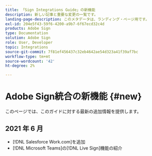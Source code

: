 ```yaml
---
title: 「Sign Integrations Guide」の新機能
description: 新しい記事と重要な変更の一覧です。
landing-page-description: このメタデータは、ランディング・ページ用です。
exl-id: 204e5f43-59f6-4200-a9b7-6f67ecd32c4d
products: Adobe Sign
type: Documentation
solution: Adobe Sign
role: User, Developer
topic: Integrations
source-git-commit: 7f81ef456437c32eb4642ae54d323a41f39af7bc
workflow-type: tm+mt
source-wordcount: '42'
ht-degree: 2%

---
```


# Adobe Sign統合の新機能 {#new}

このページでは、このガイドに対する最新の追加情報を提供します。

## 2021 年 6 月

* [!DNL Salesforce Work.com]を追加
* [!DNL Microsoft Teams]の[!DNL Live Sign]機能の紹介


